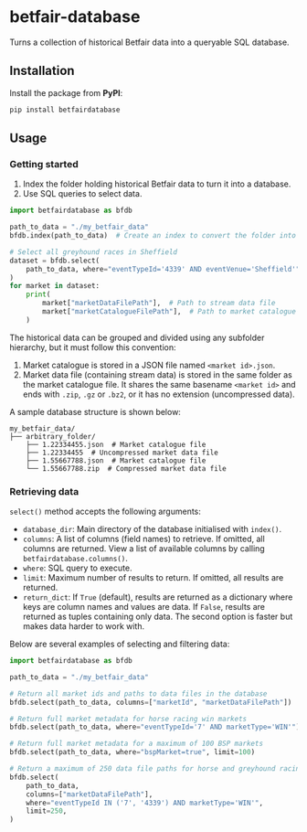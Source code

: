 # betfair-database
Turns a collection of historical Betfair data into a queryable SQL database. 

## Installation
Install the package from **PyPI**:
```bash
pip install betfairdatabase
```

## Usage
### Getting started
1. Index the folder holding historical Betfair data to turn it into a database. 
2. Use SQL queries to select data.

```py
import betfairdatabase as bfdb

path_to_data = "./my_betfair_data"
bfdb.index(path_to_data)  # Create an index to convert the folder into a database

# Select all greyhound races in Sheffield
dataset = bfdb.select(
    path_to_data, where="eventTypeId='4339' AND eventVenue='Sheffield'"
)
for market in dataset:
    print(
        market["marketDataFilePath"],  # Path to stream data file
        market["marketCatalogueFilePath"],  # Path to market catalogue file
    )
```

The historical data can be grouped and divided using any subfolder hierarchy, but it must follow this convention:

1. Market catalogue is stored in a JSON file named `<market id>.json`.
2. Market data file (containing stream data) is stored in the same folder as the market catalogue file. It shares the same basename `<market id>` and ends with `.zip`, `.gz` or `.bz2`, or it has no extension (uncompressed data).

A sample database structure is shown below:
```
my_betfair_data/
├── arbitrary_folder/
    ├── 1.22334455.json  # Market catalogue file
    ├── 1.22334455  # Uncompressed market data file
    ├── 1.55667788.json  # Market catalogue file
    └── 1.55667788.zip  # Compressed market data file
```

### Retrieving data
`select()` method accepts the following arguments:
- `database_dir`: Main directory of the database initialised with `index()`.
- `columns`: A list of columns (field names) to retrieve. If omitted, all columns are returned. View a list of available columns by calling `betfairdatabase.columns()`.
- `where`: SQL query to execute.
- `limit`: Maximum number of results to return. If omitted, all results are returned.
- `return_dict`: If `True` (default), results are returned as a dictionary where keys are column names and values are data. If `False`, results are returned as tuples containing only data. The second option is faster but makes data harder to work with.

Below are several examples of selecting and filtering data:
```py
import betfairdatabase as bfdb

path_to_data = "./my_betfair_data"

# Return all market ids and paths to data files in the database
bfdb.select(path_to_data, columns=["marketId", "marketDataFilePath"])

# Return full market metadata for horse racing win markets
bfdb.select(path_to_data, where="eventTypeId='7' AND marketType='WIN'")

# Return full market metadata for a maximum of 100 BSP markets
bfdb.select(path_to_data, where="bspMarket=true", limit=100)

# Return a maximum of 250 data file paths for horse and greyhound racing
bfdb.select(
    path_to_data,
    columns=["marketDataFilePath"],
    where="eventTypeId IN ('7', '4339') AND marketType='WIN'",
    limit=250,
)
```
